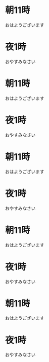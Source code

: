 # 朝11時

おはようございます

# 夜1時

おやすみなさい
# 朝11時

おはようございます

# 夜1時

おやすみなさい
# 朝11時

おはようございます

# 夜1時

おやすみなさい
# 朝11時

おはようございます

# 夜1時

おやすみなさい
# 朝11時

おはようございます

# 夜1時

おやすみなさい
